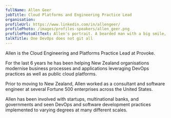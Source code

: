 ```yaml
---
fullName: Allen Geer
jobTitle: Cloud Platforms and Engineering Practice Lead
organisation:
profileUrl: https://www.linkedin.com/in/allengeer/
profilePhoto: /images/profiles-speakers/allen_geer.png
profilePhotoAltText: Allen's portrait. A bearded man with a big smile, wearing a white shirt, in a headshot.
talkTitle: One DevOps does not git all
---
```


Allen is the Cloud Engineering and Platforms Practice Lead at Provoke. 

For the last 6 years he has been helping New Zealand organisations modernise business processes and applications leveraging DevOps practices as well as public cloud platforms.

Prior to moving to New Zealand, Allen worked as a consultant and software engineer at several Fortune 500 enterprises across the United States. 

Allen has been involved with startups, multinational banks, and governments and seen DevOps and software development practices implemented to varying degrees at many different scales. 